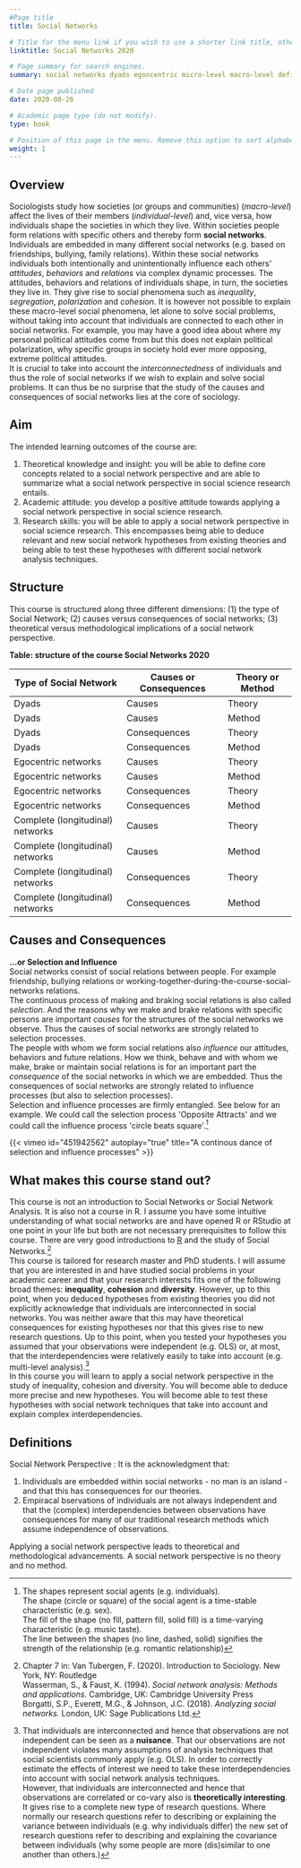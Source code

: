 ```yaml
---
#Page title
title: Social Networks

# Title for the menu link if you wish to use a shorter link title, otherwise remove this option.
linktitle: Social Networks 2020

# Page summary for search engines.
summary: social networks dyads egoncentric micro-level macro-level definitions social network perspective

# Date page published
date: 2020-08-26

# Academic page type (do not modify).
type: book

# Position of this page in the menu. Remove this option to sort alphabetically.
weight: 1
---
```


<!---

{{< highlight go >}} A bunch of code here 
2 + 2  
{{< /highlight >}}

{{< youtube id="w7Ft2ymGmfc" autoplay="true" title="my title" >}} 
  

--->  

## Overview  

Sociologists study how societies (or groups and communities) (*macro-level*) affect the lives of their members (*individual-level*) and, vice versa, how individuals shape the societies in which they live. Within societies people form relations with specific others and thereby form **social networks**.  
Individuals are embedded in many different social networks (e.g. based on friendships, bullying, family relations). Within these social networks individuals both intentionally and unintentionally influence each others' *attitudes*, *behaviors* and *relations* via complex dynamic processes. 
The attitudes, behaviors and relations of individuals shape, in turn, the societies they live in. They give rise to social phenomena such as *inequality*, *segregation*, *polarization* and *cohesion*. It is however not possible to explain these macro-level social phenomena, let alone to solve social problems, without taking into account that individuals are connected to each other in social networks. For example, you may have a good idea about where my personal political attitudes come from but this does not explain political polarization, why specific groups in society hold ever more opposing, extreme political attitudes.  
It is crucial to take into account the *interconnectedness* of individuals and thus the role of social networks if we wish to explain and solve social problems. It can thus be no surprise that the study of the causes and consequences of social networks lies at the core of sociology.   

## Aim 

The intended learning outcomes of the course are:
1. Theoretical knowledge and insight: you will be able to define core concepts related to a social network perspective and are able to summarize what a social network perspective in social science research entails.  
2. Academic attitude: you develop a positive attitude towards applying a social network perspective in social science research.   
3. Research skills: you will be able to apply a social network perspective in social science research. This encompasses being able to deduce relevant and new social network hypotheses from existing theories and being able to test these hypotheses with different social network analysis techniques. 

## Structure
This course is structured along three different dimensions: (1) the type of Social Network; (2) causes versus consequences of social networks; (3) theoretical versus methodological implications of a social network perspective. 

**Table: structure of the course Social Networks 2020** 

| Type of Social Network | Causes or Consequences| Theory or Method 
| ----------- | ----------- | ----------- |
| Dyads | Causes | Theory |
| Dyads | Causes | Method |
| Dyads | Consequences | Theory |
| Dyads | Consequences | Method |
| Egocentric networks | Causes | Theory |
| Egocentric networks | Causes | Method |
| Egocentric networks | Consequences | Theory |
| Egocentric networks | Consequences | Method |
| Complete (longitudinal) networks | Causes | Theory |
| Complete (longitudinal) networks | Causes | Method |
| Complete (longitudinal) networks | Consequences | Theory |
| Complete (longitudinal) networks | Consequences | Method |

## Causes and Consequences
**...or Selection and Influence**  
Social networks consist of social relations between people. For example friendship, bullying relations or working-together-during-the-course-social-networks relations.  
The continuous process of making and braking social relations is also called *selection*. And the reasons why we make and brake relations with specific persons are important *causes* for the structures of the social networks we observe. Thus the causes of social networks are strongly related to selection processes.  
The people with whom we form social relations also *influence* our attitudes, behaviors and future relations. How we think, behave and with whom we make, brake or maintain social relations is for an important part the *consequence* of the social networks in which we are embedded. Thus the consequences of social networks are strongly related to influence processes (but also to selection processes).  
Selection and influence processes are firmly entangled. See below for an example. We could call the selection process 'Opposite Attracts' and we could call the influence process 'circle beats square'.[^1] 

[^1]: The shapes represent social agents (e.g. individuals).  
  The shape (circle or square) of the social agent is a time-stable characteristic (e.g. sex).  
  The fill of the shape (no fill, pattern fill, solid fill) is a time-varying characteristic (e.g. music taste).  
  The line between the shapes (no line, dashed, solid) signifies the strength of the relationship (e.g. romantic relationship)


{{< vimeo id="451942562" autoplay="true" title="A continous dance of selection and influence processes" >}} 

## What makes this course stand out? 
This course is not an introduction to Social Networks or Social Network Analysis. It is also not a course in R. I assume you have some intuitive understanding of what social networks are and have opened R or RStudio at one point in your life but both are not necessary prerequisites to follow this course. There are very good introductions to [R](https://cran.r-project.org/index.html) and the study of Social Networks.[^2]  
This course is tailored for research master and PhD students. I will assume that you are interested in and have studied social problems in your academic career and that your research interests fits one of the following broad themes: **inequality**, **cohesion** and **diversity**. However, up to this point, when you deduced hypotheses from existing theories you did not explicitly acknowledge that individuals are interconnected in social networks. You was neither aware that this may have theoretical consequences for existing hypotheses nor that this gives rise to new research questions. Up to this point, when you tested your hypotheses you assumed that your observations were independent (e.g. OLS) or, at most, that the interdependencies were relatively easily to take into account (e.g. multi-level analysis).[^3]  
In this course you will learn to apply a social network perspective in the study of inequality, cohesion and diversity. You will become able to deduce more precise and new hypotheses. You will become able to test these hypotheses with social network techniques that take into account and explain complex interdependencies.



[^2]: Chapter 7 in: Van Tubergen, F. (2020). Introduction to Sociology. New York, NY: Routledge  
  Wasserman, S., & Faust, K. (1994). *Social network analysis: Methods and applications.* Cambridge, UK: Cambridge University Press  
  Borgatti, S.P., Everett, M.G., & Johnson, J.C. (2018). *Analyzing social networks.* London, UK: Sage Publications Ltd.

[^3]: That individuals are interconnected and hence that observations are not independent can be seen as a **nuisance**. That our observations are not independent violates many assumptions of analysis techniques that social scientists commonly apply (e.g. OLS). In order to correctly estimate the effects of interest we need to take these interdependencies into account with social network analysis techniques.  
  However, that individuals are interconnected and hence that observations are correlated or co-vary also is **theoretically interesting**. It gives rise to a complete new type of research questions. Where normally our research questions refer to describing or explaining the variance between individuals (e.g. why individuals differ) the new set of research questions refer to describing and explaining the covariance between individuals (why some people are more (dis)similar to one another than others.)

## Definitions

Social Network Perspective
: It is the acknowledgment that:  
1. Individuals are embedded within social networks - no man is an island -  and that this has consequences for our theories.  
2. Empiracal bservations of individuals are not always independent and that the (complex) interdependencies between observations have  consequences for many of our traditional research methods which assume independence of observations. 
  
Applying a social network perspective leads to theoretical and methodological advancements. A social network perspective is no theory and no method. 


<!---
## Definitions  

Social Networks
:  definition of social networks

Social relations
: definition of social relations

Social phenomenon
: collective human behavior 

Social problem
: a social phenomenon which people consider undesired. 


--->
